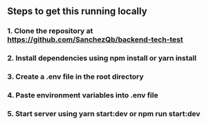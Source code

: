 ## Steps to get this running locally

### 1. Clone the repository at https://github.com/SanchezQb/backend-tech-test

### 2. Install dependencies using npm install or yarn install

### 3. Create a .env file in the root directory

### 4. Paste environment variables into .env file

### 5. Start server using yarn start:dev or npm run start:dev
